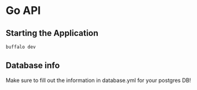 # Go API

## Starting the Application

```console
buffalo dev
```



## Database info

Make sure to fill out the information in database.yml for your postgres DB!
